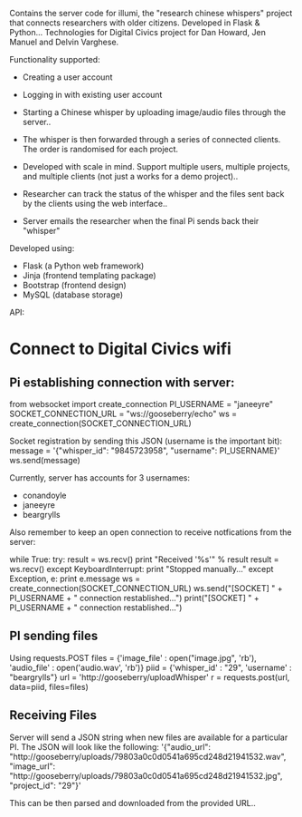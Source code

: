 Contains the server code for illumi, the "research chinese whispers" project that connects researchers with older citizens. Developed in Flask & Python... Technologies for Digital Civics project for Dan Howard, Jen Manuel and Delvin Varghese.


Functionality supported: 

- Creating a user account 

- Logging in with existing user account 

- Starting a Chinese whisper by uploading image/audio files through the server.. 

- The whisper is then forwarded through a series of connected clients. The order is randomised for each project. 

- Developed with scale in mind. Support multiple users, multiple projects, and multiple clients (not just a works for a demo project).. 

- Researcher can track the status of the whisper and the files sent back by the clients using the web interface.. 

- Server emails the researcher when the final Pi sends back their "whisper"


Developed using:
- Flask (a Python web framework) 
- Jinja (frontend templating package)
- Bootstrap (frontend design)
- MySQL (database storage)


API: 

# Connect to Digital Civics wifi

## Pi establishing connection with server: 

from websocket import create_connection
PI_USERNAME = "janeeyre"
SOCKET_CONNECTION_URL = "ws://gooseberry/echo"
ws = create_connection(SOCKET_CONNECTION_URL)

Socket registration by sending this JSON (username is the important bit): 
message = '{"whisper_id": "9845723958", "username": PI_USERNAME}'
ws.send(message)

Currently, server has accounts for 3 usernames: 
- conandoyle
- janeeyre
- beargrylls

Also remember to keep an open connection to receive notfications from the server: 

while True:
        try:
            result =  ws.recv()
            print "Received '%s'" % result
            result =  ws.recv()
        except KeyboardInterrupt:
            print "Stopped manually..."
        except Exception, e:
            print e.message
            ws = create_connection(SOCKET_CONNECTION_URL)
            ws.send("[SOCKET] " + PI_USERNAME + " connection restablished...")
            print("[SOCKET] " + PI_USERNAME + " connection restablished...")

## PI sending files

Using requests.POST
    files = {'image_file' : open("image.jpg", 'rb'), 'audio_file' : open('audio.wav', 'rb')}
    piid = {'whisper_id' : "29", 'username' : "beargrylls"}
    url = 'http://gooseberry/uploadWhisper'
    r = requests.post(url, data=piid, files=files)
    
    
## Receiving Files

Server will send a JSON string when new files are available for a particular PI. The JSON will look like the following: 
    '{"audio_url": "http://gooseberry/uploads/79803a0c0d0541a695cd248d21941532.wav", 
        "image_url": "http://gooseberry/uploads/79803a0c0d0541a695cd248d21941532.jpg", "project_id": "29"}'

This can be then parsed and downloaded from the provided URL..
